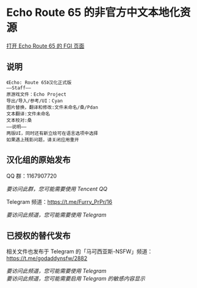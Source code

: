 # Echo Route 65 的非官方中文本地化资源

[打开 Echo Route 65 的 FGI 页面](https://furrygames.top/zh-cn/games/Echo_Route_65.html)

## 说明
~~~
《Echo: Route 65》汉化正式版
——Staff——
原游戏文件：Echo Project
导出/导入/参考/UI：Cyan
图片替换，翻译和修改:文件未命名/桑/Pdan
文本翻译:文件未命名
文本校对:桑
——说明——
两版UI，同时还有新立绘可在语言选项中选择
如果遇上残影问题，请关闭应用重开
~~~

## 汉化组的原始发布

QQ 群：1167907720

_要访问此群，您可能需要使用 Tencent QQ_

Telegram 频道：<https://t.me/Furry_PrPr/16>

_要访问此频道，您可能需要使用 Telegram_

## 已授权的替代发布

相关文件也发布于 Telegram 的「马可西亚斯-NSFW」频道：<https://t.me/godaddynsfw/2882>

_要访问此频道，您可能需要使用 Telegram_  
_要访问此频道，您可能需要启用 Telegram 的敏感内容显示_
